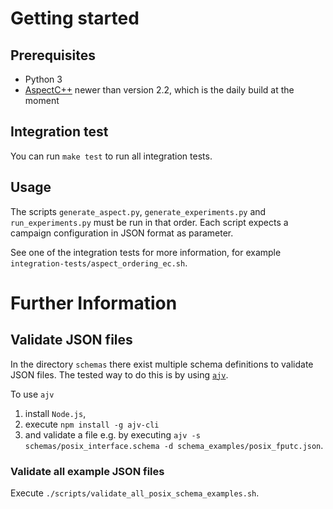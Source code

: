 # Getting started
## Prerequisites
* Python 3
* [AspectC++](http://aspectc.org/) newer than version 2.2, which is the daily build at the moment

## Integration test
You can run `make test` to run all integration tests.

## Usage
The scripts `generate_aspect.py`, `generate_experiments.py` and `run_experiments.py` must be run in that order. Each script expects a campaign configuration in JSON format as parameter.

See one of the integration tests for more information, for example `integration-tests/aspect_ordering_ec.sh`.

# Further Information
## Validate JSON files
In the directory `schemas` there exist multiple schema definitions to validate JSON files. The tested way to do this is by using [`ajv`](https://github.com/jessedc/ajv-cli).

To use `ajv`
1. install `Node.js`,
2. execute `npm install -g ajv-cli`
3. and validate a file e.g. by executing `ajv -s schemas/posix_interface.schema -d schema_examples/posix_fputc.json`.

### Validate all example JSON files
Execute `./scripts/validate_all_posix_schema_examples.sh`.
